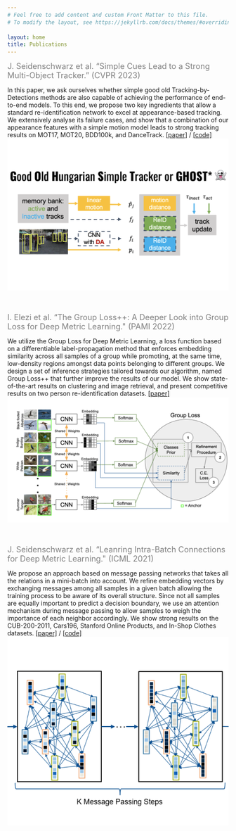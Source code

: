 ```yaml
---
# Feel free to add content and custom Front Matter to this file.
# To modify the layout, see https://jekyllrb.com/docs/themes/#overriding-theme-defaults

layout: home
title: Publications
---
```



<font color="gray" size=4>J. Seidenschwarz et al. “Simple Cues Lead to a Strong Multi-Object Tracker.” (CVPR 2023)</font>
 <div class="container">
  <div class="grid-item"> In this paper, we ask ourselves whether simple good old Tracking-by-Detections methods are also capable of achieving the performance of end-to-end models. To this end, we propose two key ingredients that allow a standard re-identification network to excel at appearance-based tracking. We extensively analyse its failure cases, and show that a combination of our appearance features with a simple motion model leads to strong tracking results on MOT17, MOT20, BDD100k, and DanceTrack. <a href="https://arxiv.org/abs/2206.04656">[paper]</a> / <a href="https://github.com/dvl-tum/GHOST">[code]</a> </div>
<div class="grid-item"><img class="circular_image" src="imgs/ghost_cvpr23.png"/></div>
</div>
<br/><br/> 

<font color="gray" size=4>I. Elezi et al. “The Group Loss++: A Deeper Look into Group Loss for Deep Metric Learning." (PAMI 2022)</font>
 <div class="container">
  <div class="grid-item">We utilize the Group Loss for Deep Metric Learning, a loss function based on a differentiable label-propagation method that enforces embedding similarity across all samples of a group while promoting, at the same time, low-density regions amongst data points belonging to different groups. We design a set of inference strategies tailored towards our algorithm, named Group Loss++ that further improve the results of our model. We show state-of-the-art results on clustering and image retrieval, and present competitive results on two person re-identification datasets. <a href="https://arxiv.org/abs/2204.01509">[paper]</a> </div>
<div class="grid-item"><img class="circular_image" src="imgs/elezi_pami_2022.png"/></div>
</div>
<br/><br/> 

<font color="gray" size=4>J. Seidenschwarz et al. “Leanring Intra-Batch Connections for Deep Metric Learning." (ICML 2021)</font>
 <div class="container">
  <div class="grid-item">We propose an approach based on message passing networks that takes all the relations in a mini-batch into account. We refine embedding vectors by exchanging messages among all samples in a given batch allowing the training process to be aware of its overall structure. Since not all samples are equally important to predict a decision boundary, we use an attention mechanism during message passing to allow samples to weigh the importance of each neighbor accordingly. We show strong results on the CUB-200-2011, Cars196, Stanford Online Products, and In-Shop Clothes datasets. <a href="https://arxiv.org/abs/2102.07753">[paper]</a> / <a href="https://github.com/dvl-tum/intra_batch">[code]</a> </div>
<div class="grid-item"><img class="circular_image" src="imgs/seidenscICML.png"/></div>
</div>
